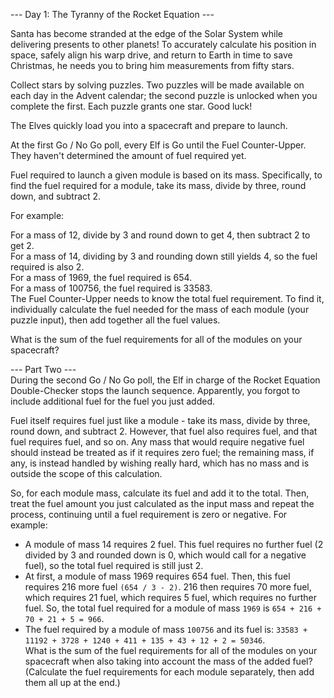 --- Day 1: The Tyranny of the Rocket Equation ---

Santa has become stranded at the edge of the Solar System while delivering presents to other planets! To accurately calculate his position in space, safely align his warp drive, and return to Earth in time to save Christmas, he needs you to bring him measurements from fifty stars.  

Collect stars by solving puzzles. Two puzzles will be made available on each day in the Advent calendar; the second puzzle is unlocked when you complete the first. Each puzzle grants one star. Good luck!  

The Elves quickly load you into a spacecraft and prepare to launch.  

At the first Go / No Go poll, every Elf is Go until the Fuel Counter-Upper. They haven't determined the amount of fuel required yet.  

Fuel required to launch a given module is based on its mass. Specifically, to find the fuel required for a module, take its mass, divide by three, round down, and subtract 2.  

For example:  

For a mass of 12, divide by 3 and round down to get 4, then subtract 2 to get 2.  
For a mass of 14, dividing by 3 and rounding down still yields 4, so the fuel required is also 2.  
For a mass of 1969, the fuel required is 654.  
For a mass of 100756, the fuel required is 33583.  
The Fuel Counter-Upper needs to know the total fuel requirement. To find it, individually calculate the fuel needed for the mass of each module (your puzzle input), then add together all the fuel values.  

What is the sum of the fuel requirements for all of the modules on your spacecraft?  

--- Part Two ---  
During the second Go / No Go poll, the Elf in charge of the Rocket Equation Double-Checker stops the launch sequence. Apparently, you forgot to include additional fuel for the fuel you just added.  

Fuel itself requires fuel just like a module - take its mass, divide by three, round down, and subtract 2. However, that fuel also requires fuel, and that fuel requires fuel, and so on. Any mass that would require negative fuel should instead be treated as if it requires zero fuel; the remaining mass, if any, is instead handled by wishing really hard, which has no mass and is outside the scope of this calculation.  

So, for each module mass, calculate its fuel and add it to the total. Then, treat the fuel amount you just calculated as the input mass and repeat the process, continuing until a fuel requirement is zero or negative. For example:  

- A module of mass 14 requires 2 fuel. This fuel requires no further fuel (2 divided by 3 and rounded down is 0, which would call for a negative fuel), so the total fuel required is still just 2.  
- At first, a module of mass 1969 requires 654 fuel. Then, this fuel requires 216 more fuel `(654 / 3 - 2)`. 216 then requires 70 more fuel, which requires 21 fuel, which requires 5 fuel, which requires no further fuel. So, the total fuel required for a module of mass `1969` is `654 + 216 + 70 + 21 + 5 = 966`.  
- The fuel required by a module of mass `100756` and its fuel is: `33583 + 11192 + 3728 + 1240 + 411 + 135 + 43 + 12 + 2 = 50346`.  
What is the sum of the fuel requirements for all of the modules on your spacecraft when also taking into account the mass of the added fuel? (Calculate the fuel requirements for each module separately, then add them all up at the end.)